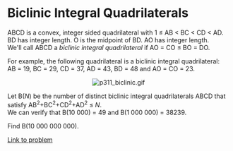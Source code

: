 # Biclinic Integral Quadrilaterals

<p>ABCD is a convex, integer sided quadrilateral with 1 ≤ AB &lt; BC &lt; CD &lt; AD.<br />
BD has integer length. O is the midpoint of BD. AO has integer length.<br />
We'll call ABCD a <i>biclinic integral quadrilateral</i> if AO = CO ≤ BO = DO.<br /></p>

<p>For example, the following quadrilateral is a biclinic integral quadrilateral:<br />
AB = 19, BC = 29, CD = 37, AD = 43, BD = 48 and AO = CO = 23.
</p>

<div align="center"><img src="project/images/p311_biclinic.gif" class="dark_img" alt="p311_biclinic.gif" /></div>

<p>Let B(<var>N</var>) be the number of distinct biclinic integral quadrilaterals ABCD that satisfy AB<sup>2</sup>+BC<sup>2</sup>+CD<sup>2</sup>+AD<sup>2</sup> ≤ <var>N</var>.<br />
We can verify that B(10 000) = 49 and B(1 000 000) = 38239.
</p>

<p>Find B(10 000 000 000).
</p>


[Link to problem](https://projecteuler.net/problem=311)
